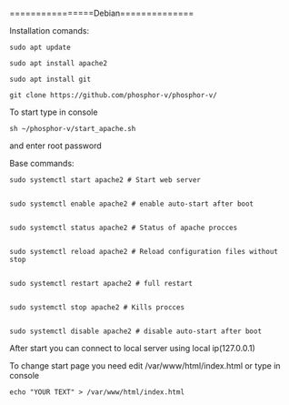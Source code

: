 ================Debian==============

Installation comands:

    sudo apt update
    
    sudo apt install apache2
    
    sudo apt install git
    
    git clone https://github.com/phosphor-v/phosphor-v/


To start type in console 

    sh ~/phosphor-v/start_apache.sh
    
and enter root password


Base commands:

    sudo systemctl start apache2 # Start web server
    

    sudo systemctl enable apache2 # enable auto-start after boot
    

    sudo systemctl status apache2 # Status of apache procces
    

    sudo systemctl reload apache2 # Reload configuration files without stop 
    

    sudo systemctl restart apache2 # full restart
    

    sudo systemctl stop apache2 # Kills procces
    

    sudo systemctl disable apache2 # disable auto-start after boot
    



After start you can connect to local server using local ip(127.0.0.1)



To change start page you need edit /var/www/html/index.html or type in console

    echo "YOUR TEXT" > /var/www/html/index.html


